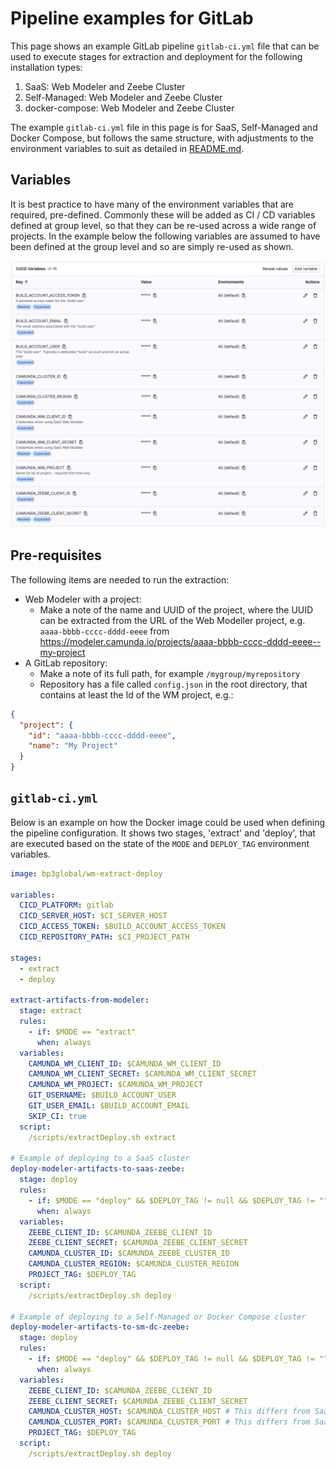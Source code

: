 # Pipeline examples for GitLab
This page shows an example GitLab pipeline `gitlab-ci.yml` file that can be used to execute stages for extraction and deployment for the following installation types:

1. SaaS: Web Modeler and Zeebe Cluster
2. Self-Managed: Web Modeler and Zeebe Cluster
3. docker-compose: Web Modeler and Zeebe Cluster

The example `gitlab-ci.yml` file in this page is for SaaS, Self-Managed and Docker Compose, but follows the same structure, 
with adjustments to the environment variables to suit as detailed in [README.md](./README.md#supported-environment-variables).

## Variables
It is best practice to have many of the environment variables that are required, pre-defined.
Commonly these will be added as CI / CD variables defined at group level, so that they can be re-used across a
wide range of projects. In the example below the following variables are assumed to have
been defined at the group level and so are simply re-used as shown.

![GitLab CI/CD environment variable configuration](images/gl-cicd-env-vars.png)

## Pre-requisites
The following items are needed to run the extraction:

* Web Modeler with a project:
  * Make a note of the name and UUID of the project, where the UUID can be extracted from the URL of the Web Modeller project, e.g. `aaaa-bbbb-cccc-dddd-eeee` from https://modeler.camunda.io/projects/aaaa-bbbb-cccc-dddd-eeee--my-project
* A GitLab repository:
  * Make a note of its full path, for example `/mygroup/myrepository`
  * Repository has a file called `config.json` in the root directory, that contains at least the Id of the WM project, e.g.:

```json
{
  "project": {
    "id": "aaaa-bbbb-cccc-dddd-eeee",
    "name": "My Project"
  }
}
```

## `gitlab-ci.yml`
Below is an example on how the Docker image could be used when defining the pipeline configuration. It shows two stages, 'extract' and 'deploy', that are executed based on the state of the `MODE` and `DEPLOY_TAG` environment variables.

```yaml
image: bp3global/wm-extract-deploy

variables:
  CICD_PLATFORM: gitlab
  CICD_SERVER_HOST: $CI_SERVER_HOST
  CICD_ACCESS_TOKEN: $BUILD_ACCOUNT_ACCESS_TOKEN
  CICD_REPOSITORY_PATH: $CI_PROJECT_PATH

stages:
  - extract
  - deploy

extract-artifacts-from-modeler:
  stage: extract
  rules:
    - if: $MODE == "extract"
      when: always
  variables:
    CAMUNDA_WM_CLIENT_ID: $CAMUNDA_WM_CLIENT_ID
    CAMUNDA_WM_CLIENT_SECRET: $CAMUNDA_WM_CLIENT_SECRET
    CAMUNDA_WM_PROJECT: $CAMUNDA_WM_PROJECT
    GIT_USERNAME: $BUILD_ACCOUNT_USER
    GIT_USER_EMAIL: $BUILD_ACCOUNT_EMAIL
    SKIP_CI: true
  script:
    /scripts/extractDeploy.sh extract

# Example of deploying to a SaaS cluster
deploy-modeler-artifacts-to-saas-zeebe:
  stage: deploy
  rules:
    - if: $MODE == "deploy" && $DEPLOY_TAG != null && $DEPLOY_TAG != ""
      when: always
  variables:
    ZEEBE_CLIENT_ID: $CAMUNDA_ZEEBE_CLIENT_ID
    ZEEBE_CLIENT_SECRET: $CAMUNDA_ZEEBE_CLIENT_SECRET
    CAMUNDA_CLUSTER_ID: $CAMUNDA_ZEEBE_CLUSTER_ID
    CAMUNDA_CLUSTER_REGION: $CAMUNDA_CLUSTER_REGION
    PROJECT_TAG: $DEPLOY_TAG
  script:
    /scripts/extractDeploy.sh deploy

# Example of deploying to a Self-Managed or Docker Compose cluster
deploy-modeler-artifacts-to-sm-dc-zeebe:
  stage: deploy
  rules:
    - if: $MODE == "deploy" && $DEPLOY_TAG != null && $DEPLOY_TAG != ""
      when: always
  variables:
    ZEEBE_CLIENT_ID: $CAMUNDA_ZEEBE_CLIENT_ID
    ZEEBE_CLIENT_SECRET: $CAMUNDA_ZEEBE_CLIENT_SECRET
    CAMUNDA_CLUSTER_HOST: $CAMUNDA_CLUSTER_HOST # This differs from SaaS
    CAMUNDA_CLUSTER_PORT: $CAMUNDA_CLUSTER_PORT # This differs from SaaS
    PROJECT_TAG: $DEPLOY_TAG
  script:
    /scripts/extractDeploy.sh deploy
```
